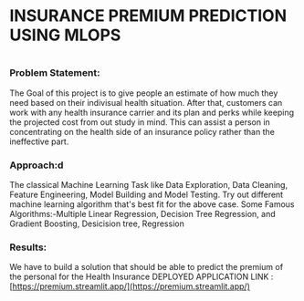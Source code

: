 # INSURANCE PREMIUM PREDICTION USING MLOPS
#
### Problem Statement:
The Goal of this project is to give people an estimate of how much they need based on their indivisual health situation. After that, customers can work with any health insurance carrier and its plan and perks while keeping the projected cost from out study in mind. This can assist a person in concentrating on the health side of an insurance policy rather than the ineffective part.

### Approach:d
The classical Machine Learning Task like Data Exploration, Data Cleaning, Feature Engineering, Model Building and Model Testing. Try out different machine learning algorithm that's best fit for the above case. Some Famous Algorithms:-Multiple Linear Regression, Decision Tree Regression, and Gradient Boosting, Desicision tree, Regression

### Results:
We have to build a solution that should be able to predict the premium of the personal for the Health Insurance
DEPLOYED APPLICATION LINK : [https://premium.streamlit.app/](https://premium.streamlit.app/)
